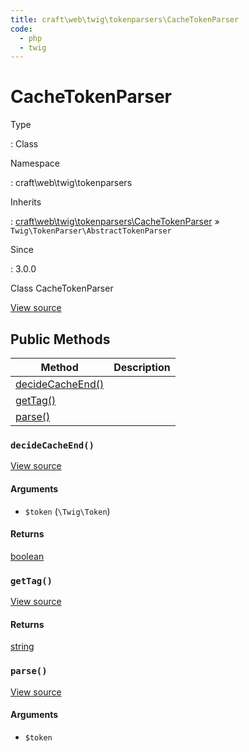```yaml
---
title: craft\web\twig\tokenparsers\CacheTokenParser
code:
  - php
  - twig
---
```


# CacheTokenParser

Type

:   Class

Namespace

:   craft\web\twig\tokenparsers

Inherits

:   [craft\web\twig\tokenparsers\CacheTokenParser](craft-web-twig-tokenparsers-cachetokenparser.md) &raquo;
`Twig\TokenParser\AbstractTokenParser`

Since

:   3.0.0



Class CacheTokenParser





[View source](https://github.com/craftcms/cms/blob/master/src/web/twig/tokenparsers/CacheTokenParser.php)






## Public Methods

| Method                                                                                    | Description
| ----------------------------------------------------------------------------------------- | -----------
| [decideCacheEnd()](craft-web-twig-tokenparsers-cachetokenparser.md#method-decidecacheend) |
| [getTag()](craft-web-twig-tokenparsers-cachetokenparser.md#method-gettag)                 |
| [parse()](craft-web-twig-tokenparsers-cachetokenparser.md#method-parse)                   |

### `decideCacheEnd()`










[View source](https://github.com/craftcms/cms/blob/master/src/web/twig/tokenparsers/CacheTokenParser.php#L115-L118)


#### Arguments

- `$token` (`\Twig\Token`)

#### Returns

[boolean](http://php.net/language.types.boolean)



### `getTag()`










[View source](https://github.com/craftcms/cms/blob/master/src/web/twig/tokenparsers/CacheTokenParser.php#L26-L29)



#### Returns

[string](http://php.net/language.types.string)



### `parse()`










[View source](https://github.com/craftcms/cms/blob/master/src/web/twig/tokenparsers/CacheTokenParser.php#L34-L109)


#### Arguments

- `$token`











